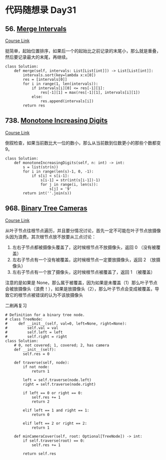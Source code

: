 # 代码随想录 Day31

## 56. [Merge Intervals](https://leetcode.com/problems/merge-intervals/)

[Course Link](https://programmercarl.com/0056.%E5%90%88%E5%B9%B6%E5%8C%BA%E9%97%B4.html#%E5%85%B6%E4%BB%96%E8%AF%AD%E8%A8%80%E7%89%88%E6%9C%AC)

挺简单，起始位置排序，如果后一个的起始比之前记录的末尾小，那么就是重叠，然后要记录最大的末尾，再继续。

```
class Solution:
    def merge(self, intervals: List[List[int]]) -> List[List[int]]:
        intervals.sort(key=lambda x:x[0])
        res = [intervals[0]]
        for i in range(1, len(intervals)):
            if intervals[i][0] <= res[-1][1]:
                res[-1][1] = max(res[-1][1], intervals[i][1])
            else:
                res.append(intervals[i])
        return res
```

## 738. [Monotone Increasing Digits](https://leetcode.com/problems/monotone-increasing-digits/)

[Course Link](https://programmercarl.com/0738.%E5%8D%95%E8%B0%83%E9%80%92%E5%A2%9E%E7%9A%84%E6%95%B0%E5%AD%97.html#%E5%85%B6%E4%BB%96%E8%AF%AD%E8%A8%80%E7%89%88%E6%9C%AC)

倒叙检查，如果当前数比大一位的数小，那么从当前数到位数更小的那些个数都变 9。

```
class Solution:
    def monotoneIncreasingDigits(self, n: int) -> int:
        s = list(str(n))
        for i in range(len(s)-1, 0, -1):
            if s[i] < s[i-1]:
                s[i-1] = str(int(s[i-1])-1)
                for j in range(i, len(s)):
                    s[j] = '9'
        return int(''.join(s))
```

## 968. [Binary Tree Cameras](https://leetcode.com/problems/binary-tree-cameras/)

[Course Link](https://programmercarl.com/0968.%E7%9B%91%E6%8E%A7%E4%BA%8C%E5%8F%89%E6%A0%91.html#%E5%85%B6%E4%BB%96%E8%AF%AD%E8%A8%80%E7%89%88%E6%9C%AC)

从叶子节点往根节点遍历，并且要分情况讨论，首先一定不可能在叶子节点放摄像头因为浪费。其次根节点放不放要从三点讨论：

1. 左右子节点都被摄像头覆盖了，这时候根节点不放摄像头，返回 0 （没有被覆盖）
2. 左右子节点有一个没有被覆盖，这时候根节点一定要放摄像头，返回 2 （放摄像头）
3. 左右子节点有一个放了摄像头，这时候根节点被覆盖了，返回 1 （被覆盖）

注意的是如果是 None，那么属于被覆盖，因为如果是未覆盖（1）那么叶子节点会被放摄像头（浪费！），如果是放摄像头（2），那么叶子节点会变成被覆盖，导致它的根节点被错误的认为不该放摄像头

二刷再复习

```
# Definition for a binary tree node.
# class TreeNode:
#     def __init__(self, val=0, left=None, right=None):
#         self.val = val
#         self.left = left
#         self.right = right
class Solution:
    # 0, not covered; 1, covered; 2, has camera
    def __init__(self):
        self.res = 0

    def traverse(self, node):
        if not node:
            return 1

        left = self.traverse(node.left)
        right = self.traverse(node.right)

        if left == 0 or right == 0:
            self.res += 1
            return 2

        elif left == 1 and right == 1:
            return 0
        
        elif left == 2 or right == 2:
            return 1
        
    def minCameraCover(self, root: Optional[TreeNode]) -> int:
        if self.traverse(root) == 0:
            self.res += 1
        
        return self.res
```
